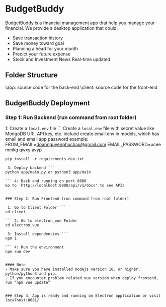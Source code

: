 # BudgetBuddy

BudgetBuddy is a financial management app that help you manage your financial.
We provide a desktop application that could:
- Save transaction history
- Save money toward goal
- Planning a head for your month
- Predict your future expense
- Stock and Investment News Real-time updated

## Folder Structure
\app: source code for the back-end
\client: source code for the front-end

## BudgetBuddy Deployment

### Step 1: Run Backend (run command from root folder)

 1: Create a `local.env` file ```
Create a `local.env` file with secret value like MongoDB URI, API key, etc. inclued create email.env in models, which has email and email app password
example:
   FROM_EMAIL=doannguyenphuchau@gmail.com
   EMAIL_PASSWORD=ucee mmkg qwxy avyp

``` 2: Install packages 
pip install -r requirements-dev.txt

 3: Deploy backend ```
python app/main.py or python3 app/main

``` 4: Back end running on port 8080 
Go to 'http://localhost:8080/api/v1/docs' to see APIs


### Step 2: Run Frontend (run command from root folder)

 1: Go to Client Folder ```
cd client

``` 2: Go to electron_vue Folder 
cd electron_vue

 3: Install dependencies ```
npm i

``` 4: Run the environment 
npm run dev


#### Note
- Make sure you have installed nodejs version 18. or higher, python/python3 and pip.
- If you encounter problem related vue version when deploy frontend, run “npm vue update”

  
### Step 3: App is ready and running on Electron application or visit localhost:8081/
